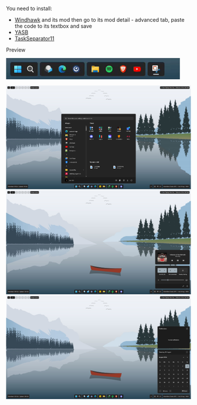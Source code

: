 You need to install:
- [Windhawk](https://windhawk.net/) and its mod then go to its mod detail - advanced tab, paste the code to its textbox and save
- [YASB](https://github.com/da-rth/yasb)
- [TaskSeparator11](https://github.com/DrummerSi/TaskSeparator11)

Preview

![Preview](https://github.com/AsvnDG/W11-Desktop-Mod/blob/Float_No_Transparency/FloatBar.gif)

![Preview1](https://github.com/AsvnDG/W11-Desktop-Mod/blob/Float_No_Transparency/Preview1.png)
![Preview2](https://github.com/AsvnDG/W11-Desktop-Mod/blob/Float_No_Transparency/Preview2.png)
![Preview3](https://github.com/AsvnDG/W11-Desktop-Mod/blob/Float_No_Transparency/Preview3.png)
